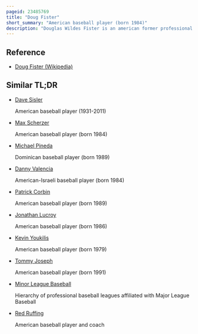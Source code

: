 ```yaml
---
pageid: 23485769
title: "Doug Fister"
short_summary: "American baseball player (born 1984)"
description: "Douglas Wildes Fister is an american former professional Baseball Pitcher. He played in Major League Baseball for the Seattle Mariners, Detroit Tigers, Washington Nationals, Houston Astros, Boston Red Sox, and Texas Rangers from 2009 through 2018."
---
```


## Reference

- [Doug Fister (Wikipedia)](https://en.wikipedia.org/?curid=23485769)

## Similar TL;DR

- [Dave Sisler](/tldr/en/dave-sisler)

  American baseball player (1931-2011)

- [Max Scherzer](/tldr/en/max-scherzer)

  American baseball player (born 1984)

- [Michael Pineda](/tldr/en/michael-pineda)

  Dominican baseball player (born 1989)

- [Danny Valencia](/tldr/en/danny-valencia)

  American-Israeli baseball player (born 1984)

- [Patrick Corbin](/tldr/en/patrick-corbin)

  American baseball player (born 1989)

- [Jonathan Lucroy](/tldr/en/jonathan-lucroy)

  American baseball player (born 1986)

- [Kevin Youkilis](/tldr/en/kevin-youkilis)

  American baseball player (born 1979)

- [Tommy Joseph](/tldr/en/tommy-joseph)

  American baseball player (born 1991)

- [Minor League Baseball](/tldr/en/minor-league-baseball)

  Hierarchy of professional baseball leagues affiliated with Major League Baseball

- [Red Ruffing](/tldr/en/red-ruffing)

  American baseball player and coach
